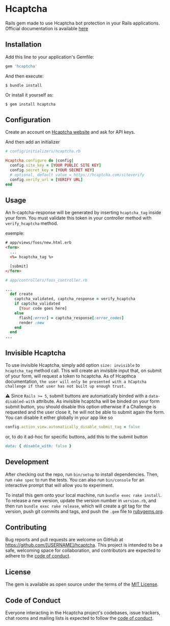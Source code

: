 # Hcaptcha

Rails gem made to use Hcaptcha bot protection in your Rails applications.
Official documentation is available [here](https://docs.hcaptcha.com/)

## Installation

Add this line to your application's Gemfile:

```ruby
gem 'hcaptcha'
```

And then execute:

    $ bundle install

Or install it yourself as:

    $ gem install hcaptcha

## Configuration

Create an account on [Hcaptcha website](https://www.hcaptcha.com/) and ask for API keys.

And then add an initializer

```ruby
# config/initializers/hcaptcha.rb

Hcaptcha.configure do |config|
  config.site_key = [YOUR PUBLIC SITE KEY]
  config.secret_key = [YOUR SECRET KEY]
  # optional, default value = https://hcaptcha.com/siteverify
  config.verify_url = [VERIFY URL]
end
```

## Usage

An h-captcha-response will be generated by inserting `hcaptcha_tag` inside your form.
You must validate this token in your controller method with `verify_hcaptcha` method.

exemple:
```html
# app/views/foos/new.html.erb
<form>
  ...
  <%= hcaptcha_tag %>

  [submit]
</form>
```

```ruby
# app/controllers/foos_controller.rb

...
  def create
    captcha_validated, captcha_response = verify_hcaptcha
    if captcha_validated
      [Your code goes here]
    else
      flash[:error] = captcha_response[:error_codes]
      render :new
    end
  end
...
```

## Invisible Hcaptcha

To use invisible Hcaptcha, simply add option `size: invisible` to `hcaptcha_tag` method call.
This will create an invisible input that, on submit of your form, will request a token to hcaptcha.
As of Hcapthca documentation, `the user will only be presented with a hCaptcha challenge if that user has not built up enough trust.`

:warning:
Since `Rails >= 5`, submit buttons are automatically binded with a `data-disabled-with` attribute.
As invisible hcaptcha will be binded on your form submit button, you should disable this option otherwise if a Challenge is requested
and the user close it, he will not be able to submit again the form.
You can disable it either globally in your app like so

```ruby
config.action_view.automatically_disable_submit_tag = false
```

or, to do it ad-hoc for specific buttons, add this to the submit button

```ruby
data: { disable_with: false }
```

## Development

After checking out the repo, run `bin/setup` to install dependencies. Then, run `rake spec` to run the tests. You can also run `bin/console` for an interactive prompt that will allow you to experiment.

To install this gem onto your local machine, run `bundle exec rake install`. To release a new version, update the version number in `version.rb`, and then run `bundle exec rake release`, which will create a git tag for the version, push git commits and tags, and push the `.gem` file to [rubygems.org](https://rubygems.org).

## Contributing

Bug reports and pull requests are welcome on GitHub at https://github.com/[USERNAME]/hcaptcha. This project is intended to be a safe, welcoming space for collaboration, and contributors are expected to adhere to the [code of conduct](https://github.com/[USERNAME]/hcaptcha/blob/master/CODE_OF_CONDUCT.md).


## License

The gem is available as open source under the terms of the [MIT License](https://opensource.org/licenses/MIT).

## Code of Conduct

Everyone interacting in the Hcaptcha project's codebases, issue trackers, chat rooms and mailing lists is expected to follow the [code of conduct](https://github.com/[USERNAME]/hcaptcha/blob/master/CODE_OF_CONDUCT.md).
